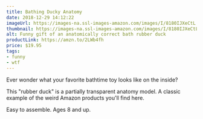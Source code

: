 ```yaml
---
title: Bathing Ducky Anatomy
date: 2018-12-29 14:12:22
imageUrl: https://images-na.ssl-images-amazon.com/images/I/8180IJXeCtL._SX425_.jpg
thumbnail: https://images-na.ssl-images-amazon.com/images/I/8180IJXeCtL._SR600,315__.jpg
alt: Funny gift of an anatomically correct bath rubber duck
productLink: https://amzn.to/2LWb4fh
price: $19.95
tags:
- funny
- wtf
---
```


Ever wonder what your favorite bathtime toy looks like on the inside?

This "rubber duck" is a partially transparent anatomy model. A classic example of the weird Amazon products you'll find here.

Easy to assemble. Ages 8 and up.
